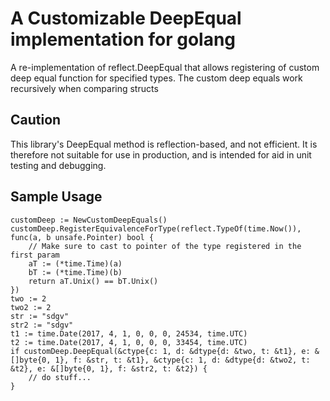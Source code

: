 # A Customizable DeepEqual implementation for golang
A re-implementation of reflect.DeepEqual that allows registering of custom deep equal function for specified types. The custom deep equals work recursively when comparing structs


## Caution
This library's DeepEqual method is reflection-based, and not efficient. It is therefore not suitable for use in production, and is intended for aid in unit testing and debugging.


## Sample Usage
```
customDeep := NewCustomDeepEquals()
customDeep.RegisterEquivalenceForType(reflect.TypeOf(time.Now()), func(a, b unsafe.Pointer) bool {
    // Make sure to cast to pointer of the type registered in the first param
    aT := (*time.Time)(a)
    bT := (*time.Time)(b)
    return aT.Unix() == bT.Unix()
})
two := 2
two2 := 2
str := "sdgv"
str2 := "sdgv"
t1 := time.Date(2017, 4, 1, 0, 0, 0, 24534, time.UTC)
t2 := time.Date(2017, 4, 1, 0, 0, 0, 33454, time.UTC)
if customDeep.DeepEqual(&ctype{c: 1, d: &dtype{d: &two, t: &t1}, e: &[]byte{0, 1}, f: &str, t: &t1}, &ctype{c: 1, d: &dtype{d: &two2, t: &t2}, e: &[]byte{0, 1}, f: &str2, t: &t2}) {
    // do stuff...
}
```
